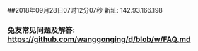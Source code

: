 ##2018年09月28日07时12分07秒 新址: 142.93.166.198
### 兔友常见问题及解答: https://github.com/wanggonging/d/blob/w/FAQ.md
